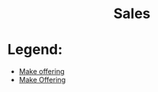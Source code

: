 <div align="center">

# Sales
</div>

# Legend:

   * [Make offering](make_offering.md)
   * [Make Offering](product_offering.md)

